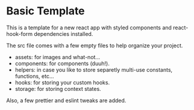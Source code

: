 # Basic Template

This is a template for a new react app with styled components and react-hook-form dependencies installed.

The src file comes with a few empty files to help organize your project.

- assets: for images and what-not...
- components: for components (duuh!).
- helpers: in case you like to store separetly multi-use constants, functions, etc...
- hooks: for storing your custom hooks.
- storage: for storing context states.

Also, a few prettier and eslint tweaks are added.
